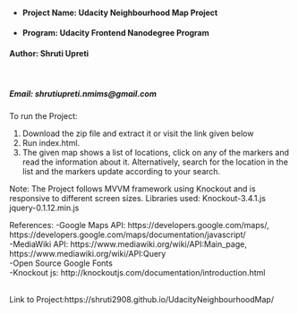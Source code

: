 <ul>
<li><h4>Project Name: Udacity Neighbourhood Map Project</h4></li>
<li><h4>Program: Udacity Frontend Nanodegree Program</h4></li>
</ul>
<h4>Author: Shruti Upreti</h4><br/>
<h5>Email: shrutiupreti.nmims@gmail.com</h5>
<p>
To run the Project:
<ol>
<li>	 Download the zip file and extract it or visit the link given below</li>
<li>	 Run index.html.</li>
<li>	 The given map shows a list of locations, click on any of the markers and read the information about it.
		Alternatively, search for the location in the list and the markers update according to your search.</li></ol>
</p>
<p>
Note: The Project follows MVVM framework using Knockout and is responsive to different screen sizes.
Libraries used:
Knockout-3.4.1.js
jquery-0.1.12.min.js
</p>
<p>
References:
-Google Maps API: https://developers.google.com/maps/, https://developers.google.com/maps/documentation/javascript/<br>
-MediaWiki API: https://www.mediawiki.org/wiki/API:Main_page, <br> https://www.mediawiki.org/wiki/API:Query <br>
-Open Source Google Fonts <br>
-Knockout js: http://knockoutjs.com/documentation/introduction.html</p><br>
Link to Project:https://shruti2908.github.io/UdacityNeighbourhoodMap/
